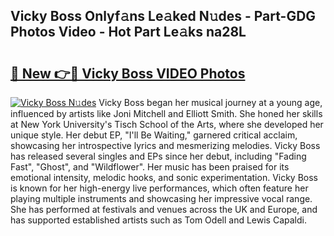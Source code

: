 ## Vicky Boss Onlyf𝚊ns Le𝚊ked N𝚞des - Part-GDG Photos Video - Hot Part Le𝚊ks na28L

# <h2><a href="http://ab3103.deff.icu/?id=Vicky+Boss">🔗 New 👉🔴 Vicky Boss VIDEO Photos</a></h2>

[![Vicky Boss N𝚞des](https://i.imgur.com/rIISA9y.gif)](http://ab3103.deff.icu/?id=Vicky+Boss)
Vicky Boss began her musical journey at a young age, influenced by artists like Joni Mitchell and Elliott Smith. She honed her skills at New York University's Tisch School of the Arts, where she developed her unique style. Her debut EP, "I'll Be Waiting," garnered critical acclaim, showcasing her introspective lyrics and mesmerizing melodies. Vicky Boss has released several singles and EPs since her debut, including "Fading Fast", "Ghost", and "Wildflower". Her music has been praised for its emotional intensity, melodic hooks, and sonic experimentation. Vicky Boss is known for her high-energy live performances, which often feature her playing multiple instruments and showcasing her impressive vocal range. She has performed at festivals and venues across the UK and Europe, and has supported established artists such as Tom Odell and Lewis Capaldi.

